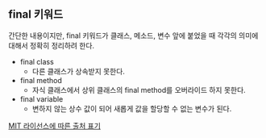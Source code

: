 ## final 키워드

간단한 내용이지만, final 키워드가 클래스, 메소드, 변수 앞에 붙었을 때 각각의 의미에 대해서 정확히 정리하려 한다.

- final class
  - 다른 클래스가 상속받지 못한다.
- final method
  - 자식 클래스에서 상위 클래스의 final method를 오버라이드 하지 못한다.
- final variable
  - 변하지 않는 상수 값이 되어 새롭게 값을 할당할 수 없는 변수가 된다.

[MIT 라이선스에 따른 출처 표기](https://github.com/WooVictory/Ready-For-Tech-Interview)

